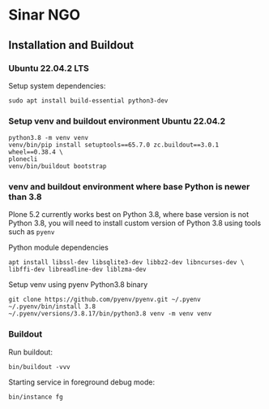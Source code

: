 # Sinar NGO

## Installation and Buildout

### Ubuntu 22.04.2 LTS

Setup system dependencies:

```
sudo apt install build-essential python3-dev
```

### Setup venv and buildout environment Ubuntu 22.04.2

```
python3.8 -m venv venv
venv/bin/pip install setuptools==65.7.0 zc.buildout==3.0.1 wheel==0.38.4 \
plonecli
venv/bin/buildout bootstrap
```

### venv and buildout environment where base Python is newer than 3.8

Plone 5.2 currently works best on Python 3.8, where base version is not
Python 3.8, you will need to install custom version of Python 3.8 using
tools such as `pyenv`

Python module dependencies

```
apt install libssl-dev libsqlite3-dev libbz2-dev libncurses-dev \
libffi-dev libreadline-dev liblzma-dev
```

Setup venv using pyenv Python3.8 binary
```
git clone https://github.com/pyenv/pyenv.git ~/.pyenv
~/.pyenv/bin/install 3.8
~/.pyenv/versions/3.8.17/bin/python3.8 venv -m venv venv
```

### Buildout

Run buildout:

```
bin/buildout -vvv
```

Starting service in foreground debug mode:

```
bin/instance fg
```
